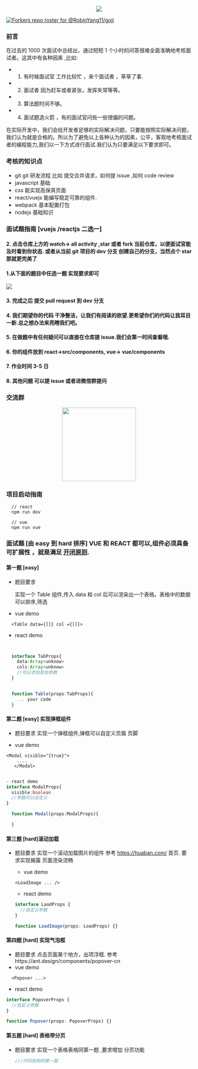 <p align="center">
  <img src="https://cdn.discordapp.com/attachments/1008571027565072494/1090239316699140116/rav.png" />
<p/>

[![Forkers repo roster for @RobinYang11/goji](https://reporoster.com/forks/RobinYang11/goji)](https://github.com/RobinYang11/goji/network/members)



### 前言

在过去的 1000 次面试中总结出，通过短短 1 个小时的问答很难全面准确地考核面试者。这其中有各种因素 ,比如:

- 1. 有时候面试官 工作比较忙 ，来个面试者 ，草草了事.
- 2. 面试者 因为赶车或者紧张，发挥失常等等。
- 3. 算法题时间不够。
- 4. 面试题造火箭 ，有的面试官问些一些很偏的问题。

在实际开发中，我们会给开发者足够的实际解决问题，只要能按照实际解决问题，我们认为就是合格的。所以为了避免以上各种认为的因素，公平，客观地考核面试者的编程能力,我们以一下方式进行面试.我们认为只要满足以下要求即可。

### 考核的知识点

- git git 研发流程 比如 提交合并请求，如何提 issue ,如何 code review
- javascript 基础
- css 能实现高保真页面
- react/vuejs 能编写稳定可靠的组件.
- webpack 基本配置打包
- nodejs 基础知识

### 面试题指南 [vuejs /reactjs 二选一]

#### 2. 点击仓库上方的 watch-> all activity ,star 或者 fork 当前仓库，以便面试官能及时看到你状态. 或者从当前 git 项目的 dev 分支 创建自己的分支，当然点个 star 那就更完美了

#### 1.从下面的题目中任选一题 实现要求即可

<img src="https://cdn.discordapp.com/attachments/1008571138361790464/1087958032488603698/image.png">

#### 3. 完成之后 提交 pull request 到 dev 分支

#### 4. 我们期望你的代码 干净整洁，让我们有阅读的欲望.更希望你们的代码让我耳目一新.总之想办法来亮瞎我们吧。

#### 5. 在做题中有任何疑问可以直接在仓库提 issue.我们会第一时间查看哦.

#### 6. 你的组件放到 react->src/components, vue-> vue/components

#### 7. 作业时间 3-5 日

#### 8. 其他问题 可以提 issue 或者进微信群提问

### 交流群

<p align="center">
  <a>
    <img width="200" src="https://cdn.discordapp.com/attachments/544853878651355148/1087726253425045584/mmqrcode1679404327171.png">
  </a>
</p>

### 项目启动指南

```shell
  // react
  npm run dev

  // vue
  npm run vue
```

### 面试题 [由 easy 到 hard 排序] VUE 和 REACT 都可以,组件必须具备可扩展性 ，就是满足 <b> <a href="https://zh.wikipedia.org/wiki/%E5%BC%80%E9%97%AD%E5%8E%9F%E5%88%99"> 开闭原则</a></b>.

#### 第一题 [easy]

- 题目要求

  实现一个 Table 组件,传入 data 和 col 后可以渲染出一个表格。表格中的数据可以排序,筛选

- vue demo

```vue
  <Table data={[]} col ={[]}>
```

- react demo

```typescript


  interface TabProps{
    data:Array<unknow>
    cols:Array<unknow>
    //可以添加其他参数
  }


  function Table(props:TabProps){
    ... your code
  }

```

#### 第二题 [easy] 实现弹框组件

- 题目要求
  实现一个弹框组件,弹框可以自定义页眉 页脚

- vue demo

```vue
<Modal visible="{true}">
    ....
   </Modal>
```

```typescript

- react demo
interface ModalProps{
  visible:boolean
  //参数可以自定义
}

  function Modal(props:ModalProps){

  }

```

#### 第三题 [hard]滚动加载

- 题目要求
  实现一个滚动加载图片的组件 参考 https://huaban.com/ 首页.
  要求实现揭露 页面渲染流畅

  - vue demo

  ```vue
  <LoadImage ... />
  ```

  - react demo

  ```typescript
  interface LaodProps {
    //自定义参数
  }

  function LoadImage(props: LoadProps) {}
  ```

#### 第四题 [hard] 实现气泡框

- 题目要求
  点击页面某个地方，出项浮框. 参考https://ant.design/components/popover-cn
- vue demo

```vue
  <Popover ...>
```

- react demo

```typescript
interface PopoverProps {
  //自定义参数
}

function Popover(props: PopoverProps) {}
```

#### 第五题 [hard] 表格带分页

- 题目要求
  实现一个表格表格同第一题 ,要求增加 分页功能
  ```typescript
  ///代码结构同第一题
  ```

